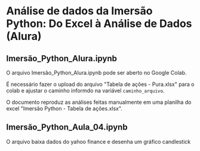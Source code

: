 # Análise de dados da Imersão Python: Do Excel à Análise de Dados (Alura)

## Imersão_Python_Alura.ipynb

O arquivo Imersão_Python_Alura.ipynb pode ser aberto no Google Colab.

É necessário fazer o upload do arquivo "Tabela de ações - Pura.xlsx" para o colab e ajustar o caminho informdo na variável ```caminho_arquivo```.

O documento reproduz as análises feitas manualmente em uma planilha do excel "Imersão Python - Tabela de ações.xlsx".


## Imersão_Python_Aula_04.ipynb

O arquivo baixa dados do yahoo finance e desenha um gráfico candlestick
